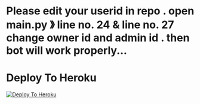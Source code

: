 # Please edit your userid in repo . open main.py 》 line no. 24  & line no. 27 change owner id and admin id . then bot will work properly... 


# Deploy To Heroku

[![Deploy To Heroku](https://www.herokucdn.com/deploy/button.svg)](https://heroku.com/deploy?template=https://github.com/Rohanthakur360/New_Txt_Random)
